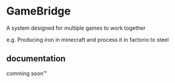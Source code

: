 # GameBridge

A system designed for multiple games to work together

e.g. Producing iron in minecraft and process it in factorio to steel

## documentation
comming soon™